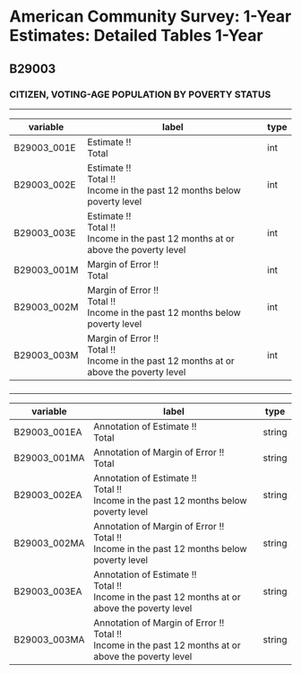 # American Community Survey: 1-Year Estimates: Detailed Tables 1-Year

## B29003

### CITIZEN, VOTING-AGE POPULATION BY POVERTY STATUS

___

| variable | label | type |
| ----- | ----- | ----- |
| B29003_001E | Estimate !!<br>Total | int |
| B29003_002E | Estimate !!<br>Total !!<br>Income in the past 12 months below poverty level | int |
| B29003_003E | Estimate !!<br>Total !!<br>Income in the past 12 months at or above the poverty level | int |
| B29003_001M | Margin of Error !!<br>Total | int |
| B29003_002M | Margin of Error !!<br>Total !!<br>Income in the past 12 months below poverty level | int |
| B29003_003M | Margin of Error !!<br>Total !!<br>Income in the past 12 months at or above the poverty level | int |
### 

___

| variable | label | type |
| ----- | ----- | ----- |
| B29003_001EA | Annotation of Estimate !!<br>Total | string |
| B29003_001MA | Annotation of Margin of Error !!<br>Total | string |
| B29003_002EA | Annotation of Estimate !!<br>Total !!<br>Income in the past 12 months below poverty level | string |
| B29003_002MA | Annotation of Margin of Error !!<br>Total !!<br>Income in the past 12 months below poverty level | string |
| B29003_003EA | Annotation of Estimate !!<br>Total !!<br>Income in the past 12 months at or above the poverty level | string |
| B29003_003MA | Annotation of Margin of Error !!<br>Total !!<br>Income in the past 12 months at or above the poverty level | string |

